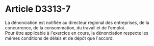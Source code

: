 # Article D3313-7

  
La dénonciation est notifiée au directeur régional des entreprises, de la concurrence, de la consommation, du travail et de l'emploi.   
Pour être applicable à l'exercice en cours, la dénonciation respecte les mêmes conditions de délais et de dépôt que l'accord.